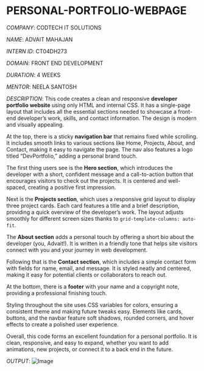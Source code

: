 # PERSONAL-PORTFOLIO-WEBPAGE

*COMPANY*: CODTECH IT SOLUTIONS

*NAME*: ADVAIT MAHAJAN

*INTERN ID*: CT04DH273

*DOMAIN*: FRONT END DEVELOPMENT

*DURATION*: 4 WEEKS

*MENTOR*: NEELA SANTOSH

*DESCRIPTION*: This code creates a clean and responsive **developer portfolio website** using only HTML and internal CSS. It has a single-page layout that includes all the essential sections needed to showcase a front-end developer’s work, skills, and contact information. The design is modern and visually appealing.

At the top, there is a sticky **navigation bar** that remains fixed while scrolling. It includes smooth links to various sections like Home, Projects, About, and Contact, making it easy to navigate the page. The nav also features a logo titled “DevPortfolio,” adding a personal brand touch.

The first thing users see is the **Hero section**, which introduces the developer with a short, confident message and a call-to-action button that encourages visitors to check out the projects. It is centered and well-spaced, creating a positive first impression.

Next is the **Projects section**, which uses a responsive grid layout to display three project cards. Each card features a title and a brief description, providing a quick overview of the developer’s work. The layout adjusts smoothly for different screen sizes thanks to `grid-template-columns: auto-fit`.

The **About section** adds a personal touch by offering a short bio about the developer (you, Advait!). It is written in a friendly tone that helps site visitors connect with you and your journey in web development.

Following that is the **Contact section**, which includes a simple contact form with fields for name, email, and message. It is styled neatly and centered, making it easy for potential clients or collaborators to reach out.

At the bottom, there is a **footer** with your name and a copyright note, providing a professional finishing touch.

Styling throughout the site uses CSS variables for colors, ensuring a consistent theme and making future tweaks easy. Elements like cards, buttons, and the navbar feature soft shadows, rounded corners, and hover effects to create a polished user experience.

Overall, this code forms an excellent foundation for a personal portfolio. It is clean, responsive, and easy to expand, whether you want to add animations, new projects, or connect it to a back end in the future.

*OUTPUT*: ![Image](https://github.com/user-attachments/assets/9d6028fc-a05b-48eb-8137-fa1aafd9743b)

